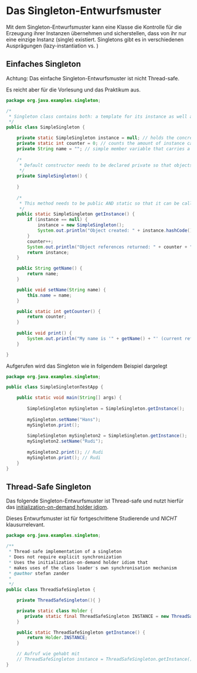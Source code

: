 # Das Singleton-Entwurfsmuster

Mit dem Singleton-Entwurfsmuster kann eine Klasse die Kontrolle für die Erzeugung ihrer Instanzen übernehmen und sicherstellen, dass von ihr nur eine einzige Instanz (single) existiert.
Singletons gibt es in verschiedenen Ausprägungen (lazy-instantiation vs. )

## Einfaches Singleton

Achtung: Das einfache Singleton-Entwurfsmuster ist nicht Thread-safe. 

Es reicht aber für die Vorlesung und das Praktikum aus.

```java
package org.java.examples.singleton;

/*
 * Singleton class contains both: a template for its instance as well as methods for creating one(!) instance
 */
public class SimpleSingleton {

	private static SimpleSingleton instance = null; // holds the concrete instance created by the class
	private static int counter = 0; // counts the amount of instance calls
	private String name = ""; // simple member variable that carries a given name (for demonstration)
	
	/*
	 * Default constructor needs to be declared private so that objects can not be instantiated externally
	 */
	private SimpleSingleton() {
		
	}
	
	/*
	 * This method needs to be public AND static so that it can be called regardless of a concrete instance
	 */
	public static SimpleSingleton getInstance() {
		if (instance == null) {
			instance = new SimpleSingleton();
			System.out.println("Object created: " + instance.hashCode());
		}
		counter++;
		System.out.println("Object references returned: " + counter + " (hash: " + instance.hashCode() + ")") ;
		return instance;
	}

	public String getName() {
		return name;
	}

	public void setName(String name) {
		this.name = name;
	}

	public static int getCounter() {
		return counter;
	}
	
	public void print() {
		System.out.println("My name is '" + getName() + "' (current refs count: " + counter + ")");
	}

}
```

Aufgerufen wird das Singleton wie in folgendem Beispiel dargelegt 

```java
package org.java.examples.singleton;

public class SimpleSingletonTestApp {

	public static void main(String[] args) {
		
		SimpleSingleton mySingleton = SimpleSingleton.getInstance();
		
		mySingleton.setName("Hans");
		mySingleton.print();
		
		SimpleSingleton mySingleton2 = SimpleSingleton.getInstance();
		mySingleton2.setName("Rudi");
		
		mySingleton2.print(); // Rudi
		mySingleton.print(); // Rudi
	}
}
```


## Thread-Safe Singleton

Das folgende Singleton-Entwurfsmuster ist Thread-safe und nutzt hierfür das [initialization-on-demand holder idiom](https://de.wikipedia.org/wiki/Initialization-on-demand_holder_idiom).

Dieses Entwurfsmuster ist für fortgeschrittene Studierende und _NICHT_ klausurrelevant.

```java
package org.java.examples.singleton;

/**
 * Thread-safe implementation of a singleton
 * Does not require explicit synchronization
 * Uses the initialization-on-demand holder idiom that
 * makes uses of the class loader's own synchronisation mechanism
 * @author stefan zander
 *
 */
public class ThreadSafeSingleton {

	private ThreadSafeSingleton(){ }        

    private static class Holder {
       private static final ThreadSafeSingleton INSTANCE = new ThreadSafeSingleton();
    }

    public static ThreadSafeSingleton getInstance() {
        return Holder.INSTANCE;
    }

    // Aufruf wie gehabt mit 
    // ThreadSafeSingleton instance = ThreadSafeSingleton.getInstance()
}
```





